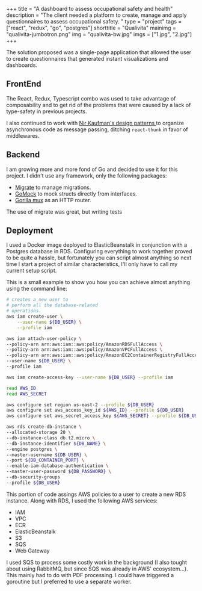 +++
title = "A dashboard to assess occupational safety and health"
description = "The client needed a platform to create, manage and apply questionnaires to assess occupational safety. "
type = "project"
tags = ["react", "redux", "go", "postgres"]
shorttitle = "Qualivita"
mainimg = "qualivita-jumbotron.png"
img = "qualivita-bw.jpg"
imgs = ["1.jpg", "2.jpg"]
+++

The solution proposed was a single-page application
that allowed the user to create questionnaires that
generated instant visualizations and dashboards.

## FrontEnd 

The React, Redux, Typescript combo was used to take
advantage of composability and to get rid of the 
problems that were caused by a lack of type-safety
in previous projects. 

<!--![A screenshot of the project][screenshot 1]-->

I also continued to work with [Nir Kaufman's design patterns
][nir] to organize asynchronous code as message passing,
ditching `react-thunk` in favor of middlewares.

## Backend 

I am growing more and more fond of Go and decided to use it
for this project. I didn't use any framework, only the
following packages:

* [Migrate][migrate] to manage migrations.
* [GoMock][gomock] to mock structs directly from interfaces.
* [Gorilla mux][gomux] as an HTTP router.
	
The use of migrate was great, but writing tests

## Deployment

I used a Docker image deployed to ElasticBeanstalk in conjunction
with a Postgres database in RDS. Configuring everything to work 
together proved to be quite a hassle, but fortunately you can script
almost anything so next time I start a project of similar 
characteristics, I'll only have to call my current setup script.

This is a small example to show you how you can achieve almost
anything using the command line:

```bash
# creates a new user to 
# perform all the database-related
# operations.
aws iam create-user \
	--user-name ${DB_USER} \
	--profile iam

aws iam attach-user-policy \
--policy-arn arn:aws:iam::aws:policy/AmazonRDSFullAccess \
--policy-arn arn:aws:iam::aws:policy/AmazonVPCFullAccess \
--policy-arn arn:aws:iam::aws:policy/AmazonEC2ContainerRegistryFullAccess \
--user-name ${DB_USER} \
--profile iam

aws iam create-access-key --user-name ${DB_USER} --profile iam

read AWS_ID
read AWS_SECRET

aws configure set region us-east-2 --profile ${DB_USER}
aws configure set aws_access_key_id ${AWS_ID} --profile ${DB_USER} 
aws configure set aws_secret_access_key ${AWS_SECRET} --profile ${DB_USER} 

aws rds create-db-instance \
--allocated-storage 20 \
--db-instance-class db.t2.micro \
--db-instance-identifier ${DB_NAME} \
--engine postgres \
--master-username ${DB_USER} \
--port ${DB_CONTAINER_PORT} \
--enable-iam-database-authentication \
--master-user-password ${DB_PASSWORD} \
--db-security-groups 
--profile ${DB_USER}
```

This portion of code assings AWS policies
to a user to create a new RDS instance. 
Along with RDS, I used the following AWS services: 

* IAM
* VPC
* ECR
* ElasticBeanstalk
* S3
* SQS
* Web Gateway

I used SQS to process some costly work
in the background (I also tought about using RabbitMQ, but since SQS
was already in AWS' ecosystem...). This mainly had
to do with PDF processing. I could have triggered a
goroutine but I preferred to use a separate worker. 

[migrate]: https://github.com/golang-migrate/migrate/
[gomock]: https://github.com/golang/mock
[screenshot 1]: /qualivita-screenshot-1.jpg
[nir]: https://www.youtube.com/watch?v=JUuic7mEs-s
[gomux]: https://github.com/gorilla/mux
